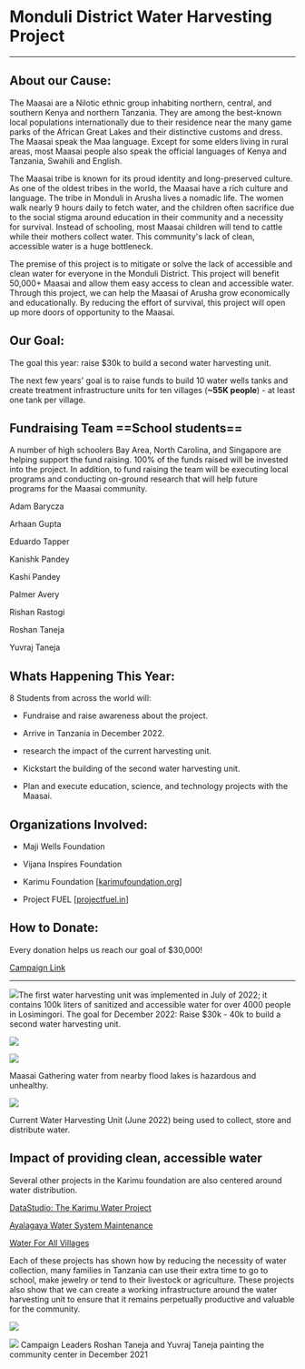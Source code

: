# Monduli District Water Harvesting Project

---

## About our Cause:

The Maasai are a Nilotic ethnic group inhabiting northern, central, and southern Kenya and northern Tanzania. They are among the best-known local populations internationally due to their residence near the many game parks of the African Great Lakes and their distinctive customs and dress. The Maasai speak the Maa language. Except for some elders living in rural areas, most Maasai people also speak the official languages of Kenya and Tanzania, Swahili and English.

The Maasai tribe is known for its proud identity and long-preserved culture. As one of the oldest tribes in the world, the Maasai have a rich culture and language. The tribe in Monduli in Arusha lives a nomadic life. The women walk nearly 9 hours daily to fetch water, and the children often sacrifice due to the social stigma around education in their community and a necessity for survival. Instead of schooling, most Maasai children will tend to cattle while their mothers collect water. This community's lack of clean, accessible water is a huge bottleneck.

The premise of this project is to mitigate or solve the lack of accessible and clean water for everyone in the Monduli District. This project will benefit 50,000+ Maasai and allow them easy access to clean and accessible water. Through this project, we can help the Maasai of Arusha grow economically and educationally. By reducing the effort of survival, this project will open up more doors of opportunity to the Maasai.

## Our Goal:

The goal this year: raise $30k to build a second water harvesting unit.

  

The next few years' goal is to raise funds to build 10 water wells tanks and create treatment infrastructure units for ten villages (__~55K people__) - at least one tank per village.

  

## Fundraising Team ==School students==

A number of high schoolers Bay Area, North Carolina, and Singapore are helping support the fund raising. 100% of the funds raised will be invested into the project. In addition, to fund raising the team will be executing local programs and conducting on-ground research that will help future programs for the Maasai community. 

Adam Barycza

Arhaan Gupta

Eduardo Tapper

Kanishk Pandey

Kashi Pandey

Palmer Avery

Rishan Rastogi

Roshan Taneja

Yuvraj Taneja


## Whats Happening This Year:

8 Students from across the world will:

-   Fundraise and raise awareness about the project.
    
-   Arrive in Tanzania in December 2022.
    
-   research the impact of the current harvesting unit.
    
-   Kickstart the building of the second water harvesting unit.
    
-   Plan and execute education, science, and technology projects with the Maasai.
    

## Organizations Involved:

-   Maji Wells Foundation
    
-   Vijana Inspires Foundation
    
-   Karimu Foundation [[karimufoundation.org](https://www.karimufoundation.org/)]
    
-   Project FUEL [[projectfuel.in](http://projectfuel.in)]
    

## How to Donate:
Every donation helps us reach our goal of $30,000!

[Campaign Link](https://campaigns.karimufoundation.org/campaign/maasai-water-harvesting-project/c446640)

---
![](https://lh6.googleusercontent.com/hWkd44ojUDFFDv9i0rxdAXQRyRRojkfLkmzsuYvQO01V6ku6GAx4Eqh9vfxmK6458aC6KngaLQZUMkgO8nfmBrKPhvkAXBdudKdtk7l3grrgfWBuoBcH6gNcvPA18Z0EuntbvCfVMkQmFt-yxmVtIL3KZOczK16_xcVfXMsy41RXAuaQd7uAp-eAGPEq_A)The first water harvesting unit was implemented in July of 2022; it contains 100k liters of sanitized and accessible water for over 4000 people in Losimingori. The goal for December 2022: Raise $30k - 40k to build a second water harvesting unit.

![](https://lh3.googleusercontent.com/Q6QL58B-Hc8gqf5udQJ4nHqK0mKU77Kbkk3YavnKBfw1Co7U1oRMM0K-Ac2OcQ4PrHcZ5xgMilYGa53YfJDX6V2T6C0kBRqzybppK4fikCG5TE9C5EClOMBTYIxm_7Z3pAGMlOG4BT3rfQ58Nl7YXmA8bWrhSHQ-u4P-0BcK4piw9EQNAPQHBJZ4Cd1j_g)

![](https://lh5.googleusercontent.com/uhxeLaGbjyyk418OZjg_hMz47JfZ-_Q3TDvmXcduzFSyiCbKOe3qn4-BAx44uXOfSHxXNBCkV-88r_In1ps8_men7ebIX-BysC_ZZh1A_uyZr_p6cvu31XJmWWuIXPKHV2xb5jprRlBjb6a0FRVLLWG5rfJehzj-WMfED0QY6klk2Z3L7V8H_k0OFLNWig)

Maasai Gathering water from nearby flood lakes is hazardous and unhealthy.

![](https://lh6.googleusercontent.com/c25w4Xn14wir-g8VQTWAnrUp_EQbmc2XZDGqgf-So-SZ1Cdlv1ZGX2h_NUXdaUfxBsRVwkDgVpdrEBb0nwRhJ9gS_sOL8R9DOsHkk7AXdYjJ_j8c-scLnUk4ATrtPU-mFiksq5dZOUpvlLkg26XGQhUmqUYSoPxtPRdpwIvnZZNiHr8-zEYe-09iou264g)

Current Water Harvesting Unit (June 2022) being used to collect, store and distribute water.

  

## Impact of providing clean, accessible water

Several other projects in the Karimu foundation are also centered around water distribution.

  

[DataStudio: The Karimu Water Project](https://datastudio.google.com/u/0/reporting/419e7887-521f-4dae-b782-3dda936b0b9d/page/FDqSC)

[Ayalagaya Water System Maintenance](https://karimufoundation.org/our-projects/Ayalagaya-Water-System-Maintenance)

[Water For All Villages](https://karimufoundation.org/our-projects/2018-water-for-all-villages)

  

Each of these projects has shown how by reducing the necessity of water collection, many families in Tanzania can use their extra time to go to school, make jewelry or tend to their livestock or agriculture. These projects also show that we can create a working infrastructure around the water harvesting unit to ensure that it remains perpetually productive and valuable for the community.

![](https://lh6.googleusercontent.com/j3phWkRnU3FgqcjQXXDyWVK8urSp0ZgoseOTlqk6TGvPQR_afDWC4sYc-wY_LtgDDPRhcUS-BXSgoyFE0OgMwKlNI-5MLwgKBsj92H3SUkLrRe5FPFdS3upfq2Sca0UE8Hbhl1_2RC2g097wy6BZq8i5mz3JGG22DmpG-l9EhMCbwRDFNabA7vE1NiWF)

  

![](https://lh4.googleusercontent.com/PkpciopX1ca3NSRm-gaMyNwK2KLF8LmoZlroaabE-NJH7_G1jm80JYWEbHsK26MJo3KqVXvciraFdraRwsmUsGCSMPXZgrHxF96vfHcKducAzcG5l5UCuDTIY2Y-HRPbdxfX1rx33VmVzS8Zp4q5YC_AatRbXxAiuOACEmN3RwS2ZYs6lnVdraN_LGbW2Q)
Campaign Leaders Roshan Taneja and Yuvraj Taneja painting the community center in December 2021